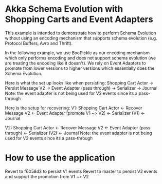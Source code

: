 # Akka Schema Evolution with Shopping Carts and Event Adapters #
This example is intended to demonstrate how to perform Schema Evolution without using an encoding mechanism that 
supports schema evolution (e.g. Protocol Buffers, Avro and Thrift).

In the following example, we use BooPickle as our encoding mechanism which only performs encoding and does not support
schema evolution (we are treating the encoding like it doesn't). We rely on Event Adapters to promote from lower 
versions to higher versions which essentially does the Schema Evolution.

Here is what the set up looks like when persisting:
Shopping Cart Actor -> Persist Message V2 -> Event Adapter (pass through) -> Serializer -> Journal
Note: the event adapter is not being used for V2 events since its a pass-through

Here is the setup for recovering:
V1:
Shopping Cart Actor <- Recover Message V2 <- Event Adapter (promote V1 ~> V2) <- Serializer (V1) <- Journal

V2:
Shopping Cart Actor <- Recover Message V2 <- Event Adapter (pass through) <- Serializer (V2) <- Journal
Note: the event adapter is not being used for V2 events since its a pass-through

# How to use the application #
Revert to f6058d3 to persist V1 events
Revert to master to persist V2 events and support the promotion from V1 ~> V2